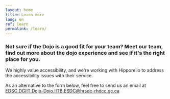 ```yaml
---
layout: home
title: Learn more
lang: en
ref: learn
permalink: /learn/
---
```


### Not sure if the Dojo is a good fit for your team? Meet our team, find out more about the dojo experience and see if it's the right place for you.

We highly value accessibility, and we're working with Hipporello to address the accessibility issues with their service. 

As an alternative to the form below, feel free to send us an email at <a href="mailto:EDSC.DGIIT.DOJO-DOJO.IITB.ESDC@hrsdc-rhdcc.gc.ca">EDSC.DGIIT.Dojo-Dojo.IITB.ESDC@hrsdc-rhdcc.gc.ca</a>

<script src="https://portal.hipporello.net/default/embed.js?formId=44e5cc5a8d1649bcaa0afd86510c9254"></script>


